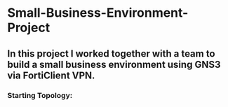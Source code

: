 # Small-Business-Environment-Project
## In this project I worked together with a team to build a small business environment using GNS3 via FortiClient VPN.
### Starting Topology:
